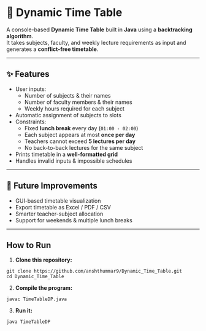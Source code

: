 # 📅 Dynamic Time Table

A console-based **Dynamic Time Table** built in **Java** using a **backtracking algorithm**.  
It takes subjects, faculty, and weekly lecture requirements as input and generates a **conflict-free timetable**.

---
## ✨ Features
- User inputs:
  - Number of subjects & their names
  - Number of faculty members & their names
  - Weekly hours required for each subject
- Automatic assignment of subjects to slots
- Constraints:
  - Fixed **lunch break** every day (`01:00 - 02:00`)
  - Each subject appears at most **once per day**
  - Teachers cannot exceed **5 lectures per day**
  - No back-to-back lectures for the same subject
- Prints timetable in a **well-formatted grid**
- Handles invalid inputs & impossible schedules


---
## 🧩 Future Improvements

- GUI-based timetable visualization
- Export timetable as Excel / PDF / CSV
- Smarter teacher-subject allocation
- Support for weekends & multiple lunch breaks

---
## How to Run
1. **Clone this repository:**
```
git clone https://github.com/anshthummar9/Dynamic_Time_Table.git
cd Dynamic_Time_Table
```
2. **Compile the program:**
```
javac TimeTableDP.java
```
3. **Run it:**
```
java TimeTableDP
```